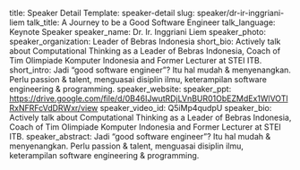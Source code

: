 title: Speaker Detail
Template: speaker-detail
slug: speaker/dr-ir-inggriani-liem
talk_title: A Journey to be a Good Software Engineer
talk_language: Keynote Speaker
speaker_name: Dr. Ir. Inggriani Liem
speaker_photo: 
speaker_organization: Leader of Bebras Indonesia
short_bio: Actively talk about Computational Thinking as a Leader of Bebras Indonesia, Coach of Tim Olimpiade Komputer Indonesia and Former Lecturer at STEI ITB.
short_intro: Jadi “good software engineer”? Itu hal mudah & menyenangkan. Perlu passion & talent, menguasai disiplin ilmu, keterampilan software engineering & programming.
speaker_website: 
speaker_ppt: https://drive.google.com/file/d/0B46IJwutRDjLVnBUR01ObEZMdEx1WlVOTlRxNFRFcVdDRWxr/view
speaker_video_id: Q5iMp4qudpU
speaker_bio: Actively talk about Computational Thinking as a Leader of Bebras Indonesia, Coach of Tim Olimpiade Komputer Indonesia and Former Lecturer at STEI ITB.
speaker_abstract: Jadi “good software engineer”? Itu hal mudah & menyenangkan. 
    Perlu passion & talent, menguasai disiplin ilmu, keterampilan software engineering & programming.
